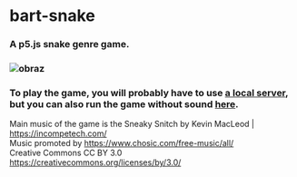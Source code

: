 # bart-snake
### A p5.js snake genre game.
### ![obraz](https://github.com/Bart-coding/bart-snake/assets/74357483/617bdfb7-153f-4ebc-acbe-c7b9b6b34172)

### To play the game, you will probably have to use [a local server](https://github.com/processing/p5.js/wiki/Local-server), but you can also run the game without sound [here](https://editor.p5js.org/Bart-coding/full/nxthFaweI).

Main music of the game is the Sneaky Snitch by Kevin MacLeod | https://incompetech.com/<br>
Music promoted by https://www.chosic.com/free-music/all/<br>
Creative Commons CC BY 3.0<br>
https://creativecommons.org/licenses/by/3.0/
